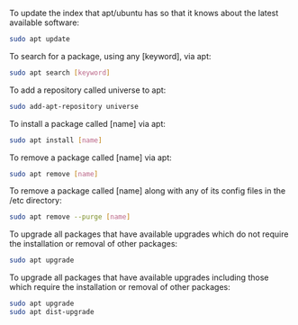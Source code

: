 To update the index that apt/ubuntu has so that
it knows about the latest available software:
```bash
sudo apt update
```
To search for a package, using any [keyword], 
via apt:
```bash
sudo apt search [keyword]
```
To add a repository called universe to apt:
```bash
sudo add-apt-repository universe
```
To install a package called [name] via apt:
```bash
sudo apt install [name]
```
To remove a package called [name] via apt:
```bash
sudo apt remove [name]
```
To remove a package called [name] along with
any of its config files in the /etc directory:
```bash
sudo apt remove --purge [name]
```
To upgrade all packages that have available upgrades
which do not require the installation or removal of 
other packages:
```bash
sudo apt upgrade 
```
To upgrade all packages that have available upgrades 
including those which require the installation or removal 
of other packages:
```bash
sudo apt upgrade
sudo apt dist-upgrade
```


